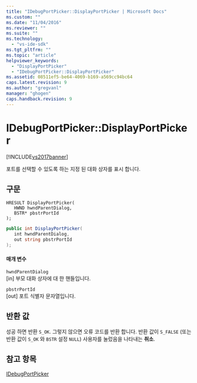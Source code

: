 ```yaml
---
title: "IDebugPortPicker::DisplayPortPicker | Microsoft Docs"
ms.custom: ""
ms.date: "11/04/2016"
ms.reviewer: ""
ms.suite: ""
ms.technology: 
  - "vs-ide-sdk"
ms.tgt_pltfrm: ""
ms.topic: "article"
helpviewer_keywords: 
  - "DisplayPortPicker"
  - "IDebugPortPicker::DisplayPortPicker"
ms.assetid: 08511ef5-be64-4069-b169-a569cc94bc64
caps.latest.revision: 9
ms.author: "gregvanl"
manager: "ghogen"
caps.handback.revision: 9
---
```

# IDebugPortPicker::DisplayPortPicker
[!INCLUDE[vs2017banner](../../../code-quality/includes/vs2017banner.md)]

포트를 선택할 수 있도록 하는 지정 된 대화 상자를 표시 합니다.  
  
## 구문  
  
```cpp#  
HRESULT DisplayPortPicker(  
   HWND hwndParentDialog,  
   BSTR* pbstrPortId  
);  
```  
  
```c#  
public int DisplayPortPicker(  
   int hwndParentDialog,  
   out string pbstrPortId  
);  
```  
  
#### 매개 변수  
 `hwndParentDialog`  
 \[in\] 부모 대화 상자에 대 한 핸들입니다.  
  
 `pbstrPortId`  
 \[out\] 포트 식별자 문자열입니다.  
  
## 반환 값  
 성공 하면 반환 `S_OK`. 그렇지 않으면 오류 코드를 반환 합니다.  반환 값이 `S_FALSE` \(또는 반환 값이 `S_OK` 와 `BSTR` 설정 `NULL`\) 사용자를 눌렀음을 나타내는  **취소**.  
  
## 참고 항목  
 [IDebugPortPicker](../../../extensibility/debugger/reference/idebugportpicker.md)